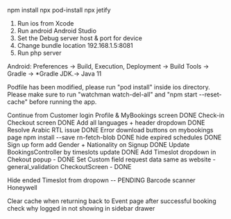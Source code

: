 npm install
npx pod-install
npx jetify

1. Run ios from Xcode
2. Run android Android Studio
4. Set the Debug server host & port for device
5. Change bundle location  192.168.1.5:8081
6. Run php server


Android: Preferences → Build, Execution, Deployment → Build Tools → Gradle → *Gradle JDK.-> Java 11

<!-- import com.facebook.react.BuildConfig; never include that -->


Podfile has been modified, please run "pod install" inside ios directory.
Please make sure to run "watchman watch-del-all" and "npm start --reset-cache" before running the app.


Continue from Customer login Profile & MyBookings screen DONE
Check-in Checkout screen  DONE
Add all languages + header dropdown DONE
Resolve Arabic RTL issue DONE
Error download buttons on mybookings page npm install --save rn-fetch-blob DONE
hide expired schedules DONE
Sign up form add Gender + Nationality on Signup DONE
Update BookingsController by timeslots update DONE
Add Timeslot dropdown in Chekout popup - DONE
Set Custom field request data same as website - general_validation CheckoutScreen - DONE

Hide ended Timeslot from dropown -- PENDING
Barcode scanner Honeywell



Clear cache when returning back to Event page after successful booking
check why logged in not showing in sidebar drawer 